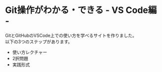 # Git操作がわかる・できる - VS Code編 -
GitとGitHubのVSCode上での使い方を学べるサイトを作りました。  
以下の3つのステップがあります。  

- 使い方レクチャー  
- 2択問題  
- 実践形式  
